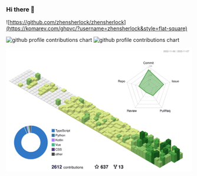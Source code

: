 ### Hi there 👋

![https://github.com/zhensherlock/zhensherlock](https://komarev.com/ghpvc/?username=zhensherlock&style=flat-square)

<p>
    <picture>
	  <source media="(prefers-color-scheme: dark)"  srcset="https://github-readme-stats.vercel.app/api?username=zhensherlock&bg_color=30,e96443,904e95&title_color=fff&text_color=fff" />
	  <source media="(prefers-color-scheme: light)" srcset="https://github-readme-stats.vercel.app/api?username=zhensherlock" />
	  <img height="200px" alt="github profile contributions chart" src="https://github-readme-stats.vercel.app/api?username=zhensherlock&bg_color=30,e96443,904e95&title_color=fff&text_color=fff" />
	</picture>
    <picture>
	  <source media="(prefers-color-scheme: dark)"  srcset="https://github-readme-stats.vercel.app/api/top-langs/?username=zhensherlock&layout=compact&langs_count=10&bg_color=30,e96443,904e95&title_color=fff&text_color=fff" />
	  <source media="(prefers-color-scheme: light)" srcset="https://github-readme-stats.vercel.app/api/top-langs/?username=zhensherlock" />
	  <img height="200px" alt="github profile contributions chart" src="https://github-readme-stats.vercel.app/api/top-langs/?username=zhensherlock&layout=compact&langs_count=10&bg_color=30,e96443,904e95&title_color=fff&text_color=fff" />
	</picture>
</p>

[//]: # ([![Michael's GitHub stats]&#40;https://github-readme-stats.vercel.app/api?username=zhensherlock&bg_color=30,e96443,904e95&title_color=fff&text_color=fff#gh-light-mode-only&#41;])

[//]: # ([![Top Langs]&#40;https://github-readme-stats.vercel.app/api/top-langs/?username=zhensherlock&layout=compact&langs_count=10&bg_color=30,e96443,904e95&title_color=fff&text_color=fff&#41;]&#40;https://github.com/zhensherlock&#41;)

[//]: # (![Metrics]&#40;https://metrics.lecoq.io/zhensherlock?template=classic&isocalendar=1&base=header%2C%20activity%2C%20community%2C%20repositories%2C%20metadata&base.indepth=false&base.hireable=false&base.skip=false&isocalendar=false&isocalendar.duration=half-year&config.timezone=Asia%2FShanghai&#41;)

<!--   profile-green-animate -->

[//]: # (![]&#40;./profile-3d-contrib/profile-night-view.svg#gh-dark-mode-only&#41;)
[//]: # (![]&#40;./profile-3d-contrib/profile-green-animate.svg#gh-light-mode-only&#41;)

<p align="center">
	<picture>
	  <source media="(prefers-color-scheme: dark)"  srcset="https://raw.githubusercontent.com/zhensherlock/zhensherlock/main/profile-3d-contrib/profile-night-view.svg" />
	  <source media="(prefers-color-scheme: light)" srcset="https://raw.githubusercontent.com/zhensherlock/zhensherlock/main/profile-3d-contrib/profile-green-animate.svg" />
	  <img alt="github profile contributions chart" src="https://raw.githubusercontent.com/zhensherlock/zhensherlock/main/profile-3d-contrib/profile-green-animate.svg" />
	</picture>
</p>

<!--
**zhensherlock/zhensherlock** is a ✨ _special_ ✨ repository because its `README.md` (this file) appears on your GitHub profile.

Here are some ideas to get you started:

- 🔭 I’m currently working on ...
- 🌱 I’m currently learning ...
- 👯 I’m looking to collaborate on ...
- 🤔 I’m looking for help with ...
- 💬 Ask me about ...
- 📫 How to reach me: ...
- 😄 Pronouns: ...
- ⚡ Fun fact: ...
-->
